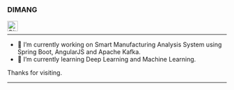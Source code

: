 ### DIMANG
<a href="https://github.com/dimangite/">
  <img align="left" alt="Github Icon" width="24px" src="https://cdn.jsdelivr.net/npm/simple-icons@3.12.2/icons/github.svg" />
</a>
<br>
<hr>   
                                                                                                                                                                                                                                 
- 🔭 I’m currently working on Smart Manufacturing Analysis System using Spring Boot, AngularJS and Apache Kafka.
- 🌱 I’m currently learning Deep Learning and Machine Learning.

Thanks for visiting.

<hr>   
